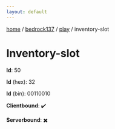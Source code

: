 ```yaml
---
layout: default
---
```


[home](/)  /  [bedrock137](/protocol/bedrock137)  /  [play](/protocol/bedrock137/play)  /  inventory-slot

# Inventory-slot

**Id**: 50

**Id** (hex): 32

**Id** (bin): 00110010

**Clientbound**: ✔️

**Serverbound**: ✖️

